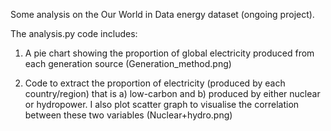 Some analysis on the Our World in Data energy dataset (ongoing project).

The analysis.py code includes:

1. A pie chart showing the proportion of global electricity produced from each generation source (Generation_method.png)

2. Code to extract the proportion of electricity (produced by each country/region) that is a) low-carbon and b) produced by either nuclear or hydropower. I also plot scatter graph to visualise the correlation between these two variables (Nuclear+hydro.png)